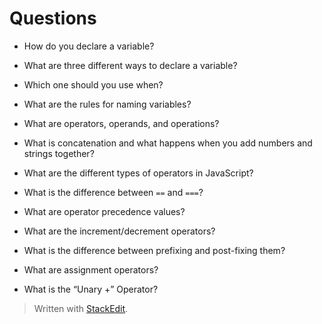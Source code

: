 # Questions
-   How do you declare a variable?


-   What are three different ways to declare a variable?


-   Which one should you use when?


-   What are the rules for naming variables?


-   What are operators, operands, and operations?


-   What is concatenation and what happens when you add numbers and strings together?


-   What are the different types of operators in JavaScript?
-   What is the difference between  `==`  and  `===`?
-   What are operator precedence values?
-   What are the increment/decrement operators?
-   What is the difference between prefixing and post-fixing them?
-   What are assignment operators?
-   What is the “Unary +” Operator?

> Written with [StackEdit](https://stackedit.io/).
<!--stackedit_data:
eyJoaXN0b3J5IjpbLTg3NTc1ODQyNl19
-->